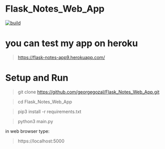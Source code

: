# Flask_Notes_Web_App
[![build](https://github.com/georgegozal/Flask_Notes_Web_App/actions/workflows/tests.yml/badge.svg)](https://github.com/georgegozal/Flask_Notes_Web_App/actions/workflows/tests.yml)
# you can test my app on heroku
> https://flask-notes-app9.herokuapp.com/

# Setup and Run
> git clone https://github.com/georgegozal/Flask_Notes_Web_App.git

> cd Flask_Notes_Web_App

> pip3 install -r requirements.txt

> python3 main.py

in web browser type:

> https://localhost:5000
